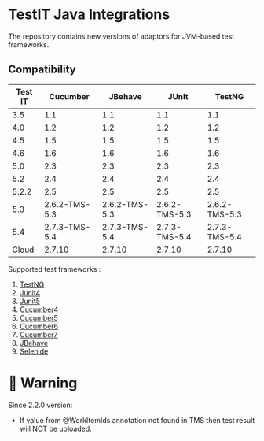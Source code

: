 # TestIT Java Integrations
The repository contains new versions of adaptors for JVM-based test frameworks.

## Compatibility

| Test IT | Cucumber      | JBehave       | JUnit         | TestNG        |
|---------|---------------|---------------|---------------|---------------|
| 3.5     | 1.1           | 1.1           | 1.1           | 1.1           |
| 4.0     | 1.2           | 1.2           | 1.2           | 1.2           |
| 4.5     | 1.5           | 1.5           | 1.5           | 1.5           |
| 4.6     | 1.6           | 1.6           | 1.6           | 1.6           |
| 5.0     | 2.3           | 2.3           | 2.3           | 2.3           |
| 5.2     | 2.4           | 2.4           | 2.4           | 2.4           |
| 5.2.2   | 2.5           | 2.5           | 2.5           | 2.5           |
| 5.3     | 2.6.2-TMS-5.3 | 2.6.2-TMS-5.3 | 2.6.2-TMS-5.3 | 2.6.2-TMS-5.3 |
| 5.4     | 2.7.3-TMS-5.4 | 2.7.3-TMS-5.4 | 2.7.3-TMS-5.4 | 2.7.3-TMS-5.4 |
| Cloud   | 2.7.10        | 2.7.10        | 2.7.10        | 2.7.10        |



Supported test frameworks :
 1. [TestNG](https://github.com/testit-tms/adapters-java/tree/main/testit-adapter-testng)
 2. [Junit4](https://github.com/testit-tms/adapters-java/tree/main/testit-adapter-junit4)
 3. [Junit5](https://github.com/testit-tms/adapters-java/tree/main/testit-adapter-junit5)
 4. [Cucumber4](https://github.com/testit-tms/adapters-java/tree/main/testit-adapter-cucumber4)
 5. [Cucumber5](https://github.com/testit-tms/adapters-java/tree/main/testit-adapter-cucumber5)
 6. [Cucumber6](https://github.com/testit-tms/adapters-java/tree/main/testit-adapter-cucumber6)
 7. [Cucumber7](https://github.com/testit-tms/adapters-java/tree/main/testit-adapter-cucumber7)
 8. [JBehave](https://github.com/testit-tms/adapters-java/tree/main/testit-adapter-jbehave)
 9. [Selenide](https://github.com/testit-tms/adapters-java/tree/main/testit-adapter-selenide)

# 🚀 Warning
Since 2.2.0 version:
- If value from @WorkItemIds annotation not found in TMS then test result will NOT be uploaded.

